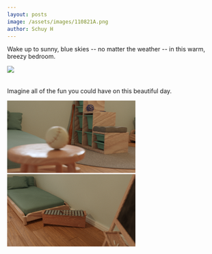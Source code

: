 ```yaml
--- 
layout: posts
image: /assets/images/110821A.png
author: Schuy H
---
```


Wake up to sunny, blue skies -- no matter the weather -- in this warm, breezy bedroom. 

<div>
    <img class ="secondaryImg" src="/assets/images/110821B.png" style="max-width: 640px;">
</div>

<br />Imagine all of the fun you could have on this beautiful day. 

<div>
    <img class ="secondaryImg" src="/assets/images/110821D.png" style="max-width: 300px;">
    &nbsp;
    <img class="secondaryImg" src="/assets/images/110821E.png" style="max-width: 300px;">
</div>